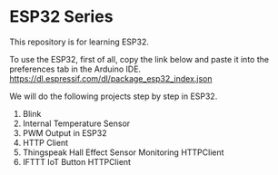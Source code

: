 # ESP32 Series
This repository is for learning ESP32.

To use the ESP32, first of all, copy the link below and paste it into the preferences tab in the Arduino IDE.
https://dl.espressif.com/dl/package_esp32_index.json

We will do the following projects step by step in ESP32.

1) Blink
2) Internal Temperature Sensor
3) PWM Output in ESP32
4) HTTP Client
5) Thingspeak Hall Effect Sensor Monitoring HTTPClient
6) IFTTT IoT Button HTTPClient

